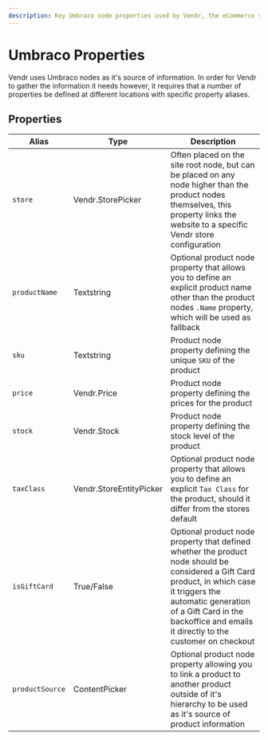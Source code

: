 ```yaml
---
description: Key Umbraco node properties used by Vendr, the eCommerce solution for Umbraco
---
```


# Umbraco Properties

Vendr uses Umbraco nodes as it's source of information. In order for Vendr to gather the information it needs however, it requires that a number of properties be defined at different locations with specific property aliases.

## Properties

| Alias | Type | Description |
| -- | -- | -- |
| `store` | Vendr.StorePicker | Often placed on the site root node, but can be placed on any node higher than the product nodes themselves, this property links the website to a specific Vendr store configuration |
| `productName` | Textstring | Optional product node property that allows you to define an explicit product name other than the product nodes `.Name` property, which will be used as fallback |
| `sku` | Textstring | Product node property defining the unique `SKU` of the product |
| `price` | Vendr.Price | Product node property defining the prices for the product |
| `stock` | Vendr.Stock | Product node property defining the stock level of the product |
| `taxClass` | Vendr.StoreEntityPicker | Optional product node property that allows you to define an explicit `Tax Class` for the product, should it differ from the stores default |
| `isGiftCard` | True/False | Optional product node property that defined whether the product node should be considered a Gift Card product, in which case it triggers the automatic generation of a Gift Card in the backoffice and emails it directly to the customer on checkout |
| `productSource` | ContentPicker | Optional product node property allowing you to link a product to another product outside of it's hierarchy to be used as it's source of product information |